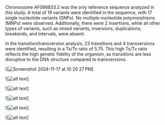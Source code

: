 Chromosome AF086833.2 was the only reference sequence analyzed in this study. A total of 19 variants were identified in the sequence, with 17 single nucleotide variants (SNPs). No multiple nucleotide polymorphisms (MNPs) were observed. Additionally, there were 2 insertions, while all other types of variants, such as mixed variants, inversions, duplications, breakends, and intervals, were absent.

In the transition/transversion analysis, 23 transitions and 4 transversions were identified, resulting in a Ts/Tv ratio of 5.75. This high Ts/Tv ratio reflects the high genetic fidelity of the organism, as transitions are less disruptive to the DNA structure compared to transversions.

![![Screenshot 2024-11-17 at 10 20 27 PM](https://github.com/user-attachments/assets/3c3be27b-619d-4f55-81e4-ca1bd1da4964)]


![![alt text](<Screenshot 2024-11-17 at 10.19.44 PM.png>)]

![![alt text](<Screenshot 2024-11-17 at 10.19.58 PM.png>)]

![![alt text](<Screenshot 2024-11-17 at 10.20.09 PM.png>)]

![![alt text](<Screenshot 2024-11-17 at 10.20.18 PM.png>)]

![![alt text](<Screenshot 2024-11-17 at 10.20.27 PM.png>)]
